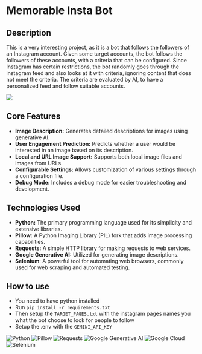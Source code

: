 # Memorable Insta Bot

## Description
This is a very interesting project, as it is a bot that follows the followers of an Instagram account. Given some target accounts, the bot follows the followers of these accounts, with a criteria that can be configured. Since Instagram has certain restrictions, the bot randomly goes through the instagram feed and also looks at it with criteria, ignoring content that does not meet the criteria. The criteria are evaluated by AI, to have a personalized feed and follow suitable accounts.

![](insta_bot.png)

## Core Features
- **Image Description:** Generates detailed descriptions for images using generative AI.
- **User Engagement Prediction:** Predicts whether a user would be interested in an image based on its description.
- **Local and URL Image Support:** Supports both local image files and images from URLs.
- **Configurable Settings:** Allows customization of various settings through a configuration file.
- **Debug Mode:** Includes a debug mode for easier troubleshooting and development.

## Technologies Used
- **Python:** The primary programming language used for its simplicity and extensive libraries.
- **Pillow:** A Python Imaging Library (PIL) fork that adds image processing capabilities.
- **Requests:** A simple HTTP library for making requests to web services.
- **Google Generative AI:** Utilized for generating image descriptions.
- **Selenium**: A powerful tool for automating web browsers, commonly used for web scraping and automated testing.

## How to use
- You need to have python installed
- Run ``` pip install -r requirements.txt ```
- Then setup the ```TARGET_PAGES.txt``` with the instagram pages names you what the bot choose to look for people to follow
- Setup the .env with the ```GEMINI_API_KEY```


![Python](https://img.shields.io/badge/python-%233776AB.svg?style=for-the-badge&logo=python&logoColor=white)
![Pillow](https://img.shields.io/badge/pillow-%2300C7B7.svg?style=for-the-badge&logo=python&logoColor=white)
![Requests](https://img.shields.io/badge/requests-%23003B57.svg?style=for-the-badge&logo=python&logoColor=white)
![Google Generative AI](https://img.shields.io/badge/google%20generative%20ai-%231FA2F1.svg?style=for-the-badge&logo=google&logoColor=white)
![Google Cloud](https://img.shields.io/badge/GoogleCloud-%234285F4.svg?style=for-the-badge&logo=google-cloud&logoColor=white)
![Selenium](https://img.shields.io/badge/-selenium-%43B02A?style=for-the-badge&logo=selenium&logoColor=white)